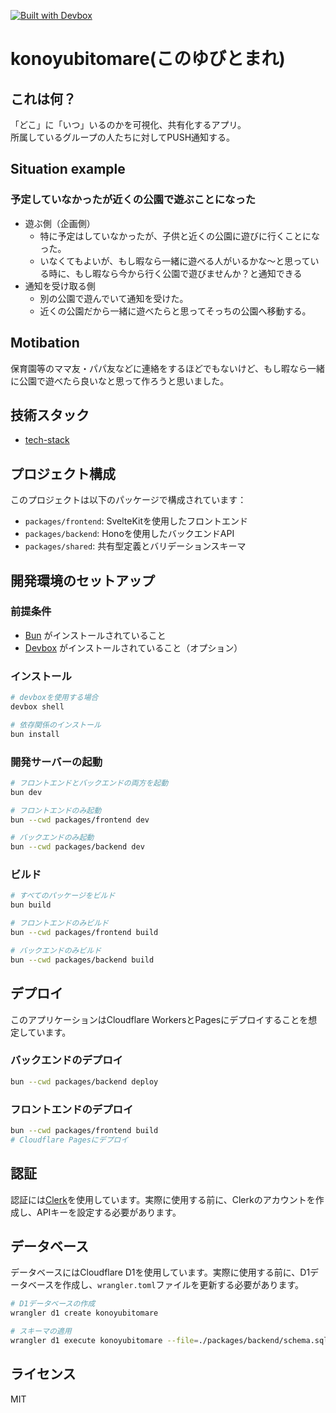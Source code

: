 [![Built with Devbox](https://www.jetify.com/img/devbox/shield_galaxy.svg)](https://www.jetify.com/devbox/docs/contributor-quickstart/)

# konoyubitomare(このゆびとまれ)

## これは何？

「どこ」に「いつ」いるのかを可視化、共有化するアプリ。  
所属しているグループの人たちに対してPUSH通知する。  

## Situation example

### 予定していなかったが近くの公園で遊ぶことになった

- 遊ぶ側（企画側）
    - 特に予定はしていなかったが、子供と近くの公園に遊びに行くことになった。
    - いなくてもよいが、もし暇なら一緒に遊べる人がいるかな～と思っている時に、もし暇なら今から行く公園で遊びませんか？と通知できる
- 通知を受け取る側
    - 別の公園で遊んでいて通知を受けた。
    - 近くの公園だから一緒に遊べたらと思ってそっちの公園へ移動する。

## Motibation

保育園等のママ友・パパ友などに連絡をするほどでもないけど、もし暇なら一緒に公園で遊べたら良いなと思って作ろうと思いました。

## 技術スタック

- [tech-stack](/documents/tech-stacks.md)

## プロジェクト構成

このプロジェクトは以下のパッケージで構成されています：

- `packages/frontend`: SvelteKitを使用したフロントエンド
- `packages/backend`: Honoを使用したバックエンドAPI
- `packages/shared`: 共有型定義とバリデーションスキーマ

## 開発環境のセットアップ

### 前提条件

- [Bun](https://bun.sh/) がインストールされていること
- [Devbox](https://www.jetify.com/devbox/) がインストールされていること（オプション）

### インストール

```bash
# devboxを使用する場合
devbox shell

# 依存関係のインストール
bun install
```

### 開発サーバーの起動

```bash
# フロントエンドとバックエンドの両方を起動
bun dev

# フロントエンドのみ起動
bun --cwd packages/frontend dev

# バックエンドのみ起動
bun --cwd packages/backend dev
```

### ビルド

```bash
# すべてのパッケージをビルド
bun build

# フロントエンドのみビルド
bun --cwd packages/frontend build

# バックエンドのみビルド
bun --cwd packages/backend build
```

## デプロイ

このアプリケーションはCloudflare WorkersとPagesにデプロイすることを想定しています。

### バックエンドのデプロイ

```bash
bun --cwd packages/backend deploy
```

### フロントエンドのデプロイ

```bash
bun --cwd packages/frontend build
# Cloudflare Pagesにデプロイ
```

## 認証

認証には[Clerk](https://clerk.com/)を使用しています。実際に使用する前に、Clerkのアカウントを作成し、APIキーを設定する必要があります。

## データベース

データベースにはCloudflare D1を使用しています。実際に使用する前に、D1データベースを作成し、`wrangler.toml`ファイルを更新する必要があります。

```bash
# D1データベースの作成
wrangler d1 create konoyubitomare

# スキーマの適用
wrangler d1 execute konoyubitomare --file=./packages/backend/schema.sql
```

## ライセンス

MIT
